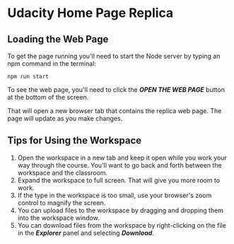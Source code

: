 # Udacity Home Page Replica

## Loading the Web Page
To get the page running you'll need to start the Node server by typing an npm command in the terminal:
```
npm run start
```

To see the web page, you'll need to click the ***OPEN THE WEB PAGE*** button at the bottom of the screen.

That will open a new browser tab that contains the replica web page.  The page will update as you make changes.

## Tips for Using the Workspace

1. Open the workspace in a new tab and keep it open while you work your way through the course.  You'll want to go back and forth between the workspace and the classroom.
2. Expand the workspace to full screen. That will give you more room to work.
3. If the type in the workspace is too small, use your browser's zoom control to magnify the screen.
4. You can upload files to the workspace by dragging and dropping them into the workspace window.
5. You can download files from the workspace by right-clicking on the file in the ***Explorer*** panel and selecting ***Download***.